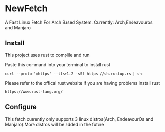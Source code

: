 # NewFetch
A Fast Linux Fetch For Arch Based System. Currently: Arch,Endeavouros and Manjaro 

## Install
This project uses rust to complile and run  

Paste this command into your terminal to install rust
```
curl --proto '=https' --tlsv1.2 -sSf https://sh.rustup.rs | sh
```

Please refer to the offical rust website if you are having problems install rust
```
https://www.rust-lang.org/
```
## Configure

This fetch currently only supports 3 linux distros(Arch, EndeavourOs and Manjaro).More distros will be added in the future


